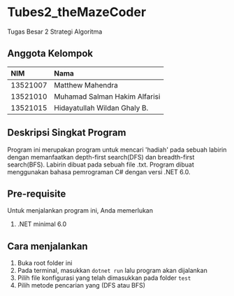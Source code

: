 # Tubes2_theMazeCoder
Tugas Besar 2 Strategi Algoritma

## Anggota Kelompok
| NIM | Nama |
| :-- | :--- |
| 13521007 | Matthew Mahendra |
| 13521010 | Muhamad Salman Hakim Alfarisi |
| 13521015 | Hidayatullah Wildan Ghaly B. |

## Deskripsi Singkat Program
Program ini merupakan program untuk mencari 'hadiah' pada sebuah labirin dengan memanfaatkan depth-first search(DFS) dan breadth-first search(BFS). Labirin dibuat pada sebuah file .txt. Program dibuat menggunakan bahasa pemrograman C# dengan versi .NET 6.0.

## Pre-requisite
Untuk menjalankan program ini, Anda memerlukan
1. .NET minimal 6.0

## Cara menjalankan
1. Buka root folder ini
2. Pada terminal, masukkan `dotnet run` lalu program akan dijalankan
3. Pilih file konfigurasi yang telah dimasukkan pada folder `test`
4. Pilih metode pencarian yang (DFS atau BFS)
